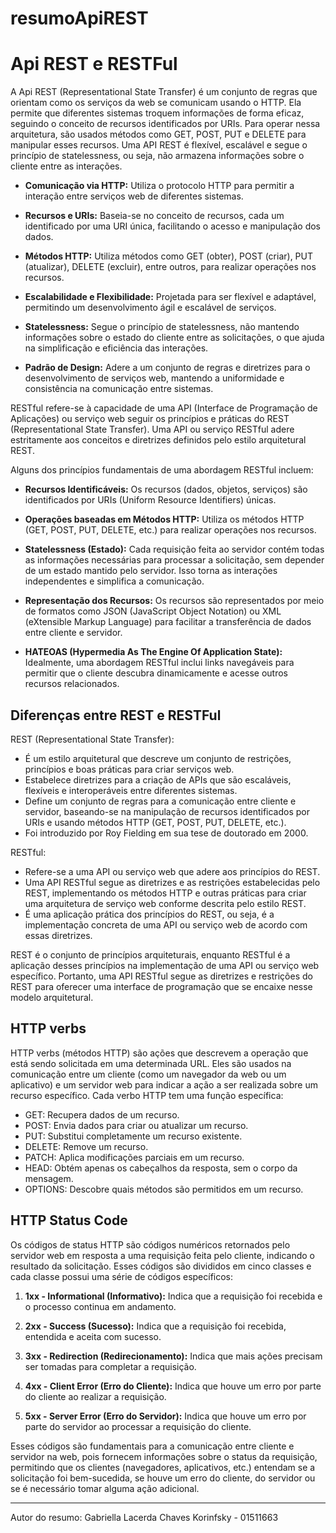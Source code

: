 # resumoApiREST

# Api REST e RESTFul

A Api REST (Representational State Transfer) é um conjunto de regras que orientam como os serviços da web se comunicam usando o HTTP. Ela permite que diferentes sistemas troquem informações de forma eficaz, seguindo o conceito de recursos identificados por URIs. Para operar nessa arquitetura, são usados métodos como GET, POST, PUT e DELETE para manipular esses recursos. Uma API REST é flexível, escalável e segue o princípio de statelessness, ou seja, não armazena informações sobre o cliente entre as interações.

- **Comunicação via HTTP:** Utiliza o protocolo HTTP para permitir a interação entre serviços web de diferentes sistemas.
  
- **Recursos e URIs:** Baseia-se no conceito de recursos, cada um identificado por uma URI única, facilitando o acesso e manipulação dos dados.

- **Métodos HTTP:** Utiliza métodos como GET (obter), POST (criar), PUT (atualizar), DELETE (excluir), entre outros, para realizar operações nos recursos.

- **Escalabilidade e Flexibilidade:** Projetada para ser flexível e adaptável, permitindo um desenvolvimento ágil e escalável de serviços.

- **Statelessness:** Segue o princípio de statelessness, não mantendo informações sobre o estado do cliente entre as solicitações, o que ajuda na simplificação e eficiência das interações.

- **Padrão de Design:** Adere a um conjunto de regras e diretrizes para o desenvolvimento de serviços web, mantendo a uniformidade e consistência na comunicação entre sistemas.

RESTful refere-se à capacidade de uma API (Interface de Programação de Aplicações) ou serviço web seguir os princípios e práticas do REST (Representational State Transfer). Uma API ou serviço RESTful adere estritamente aos conceitos e diretrizes definidos pelo estilo arquitetural REST.

Alguns dos princípios fundamentais de uma abordagem RESTful incluem:

- **Recursos Identificáveis:** Os recursos (dados, objetos, serviços) são identificados por URIs (Uniform Resource Identifiers) únicas.

- **Operações baseadas em Métodos HTTP:** Utiliza os métodos HTTP (GET, POST, PUT, DELETE, etc.) para realizar operações nos recursos.

- **Statelessness (Estado):** Cada requisição feita ao servidor contém todas as informações necessárias para processar a solicitação, sem depender de um estado mantido pelo servidor. Isso torna as interações independentes e simplifica a comunicação.

- **Representação dos Recursos:** Os recursos são representados por meio de formatos como JSON (JavaScript Object Notation) ou XML (eXtensible Markup Language) para facilitar a transferência de dados entre cliente e servidor.

- **HATEOAS (Hypermedia As The Engine Of Application State):** Idealmente, uma abordagem RESTful inclui links navegáveis para permitir que o cliente descubra dinamicamente e acesse outros recursos relacionados.

## Diferenças entre REST e RESTFul

REST (Representational State Transfer):

- É um estilo arquitetural que descreve um conjunto de restrições, princípios e boas práticas para criar serviços web.
- Estabelece diretrizes para a criação de APIs que são escaláveis, flexíveis e interoperáveis entre diferentes sistemas.
- Define um conjunto de regras para a comunicação entre cliente e servidor, baseando-se na manipulação de recursos identificados por URIs e usando métodos HTTP (GET, POST, PUT, DELETE, etc.).
- Foi introduzido por Roy Fielding em sua tese de doutorado em 2000.
  
RESTful:

- Refere-se a uma API ou serviço web que adere aos princípios do REST.
- Uma API RESTful segue as diretrizes e as restrições estabelecidas pelo REST, implementando os métodos HTTP e outras práticas para criar uma arquitetura de serviço web conforme descrita pelo estilo REST.
- É uma aplicação prática dos princípios do REST, ou seja, é a implementação concreta de uma API ou serviço web de acordo com essas diretrizes.

REST é o conjunto de princípios arquiteturais, enquanto RESTful é a aplicação desses princípios na implementação de uma API ou serviço web específico. Portanto, uma API RESTful segue as diretrizes e restrições do REST para oferecer uma interface de programação que se encaixe nesse modelo arquitetural.

## HTTP verbs

HTTP verbs (métodos HTTP) são ações que descrevem a operação que está sendo solicitada em uma determinada URL. Eles são usados na comunicação entre um cliente (como um navegador da web ou um aplicativo) e um servidor web para indicar a ação a ser realizada sobre um recurso específico. Cada verbo HTTP tem uma função específica:

- GET: Recupera dados de um recurso.
- POST: Envia dados para criar ou atualizar um recurso.
- PUT: Substitui completamente um recurso existente.
- DELETE: Remove um recurso.
- PATCH: Aplica modificações parciais em um recurso.
- HEAD: Obtém apenas os cabeçalhos da resposta, sem o corpo da mensagem.
- OPTIONS: Descobre quais métodos são permitidos em um recurso.

## HTTP Status Code

Os códigos de status HTTP são códigos numéricos retornados pelo servidor web em resposta a uma requisição feita pelo cliente, indicando o resultado da solicitação. Esses códigos são divididos em cinco classes e cada classe possui uma série de códigos específicos:

1. **1xx - Informational (Informativo):** Indica que a requisição foi recebida e o processo continua em andamento.

2. **2xx - Success (Sucesso):** Indica que a requisição foi recebida, entendida e aceita com sucesso.

3. **3xx - Redirection (Redirecionamento):** Indica que mais ações precisam ser tomadas para completar a requisição.

4. **4xx - Client Error (Erro do Cliente):** Indica que houve um erro por parte do cliente ao realizar a requisição.

5. **5xx - Server Error (Erro do Servidor):** Indica que houve um erro por parte do servidor ao processar a requisição do cliente.

Esses códigos são fundamentais para a comunicação entre cliente e servidor na web, pois fornecem informações sobre o status da requisição, permitindo que os clientes (navegadores, aplicativos, etc.) entendam se a solicitação foi bem-sucedida, se houve um erro do cliente, do servidor ou se é necessário tomar alguma ação adicional.

---

Autor do resumo: Gabriella Lacerda Chaves Korinfsky - 01511663
